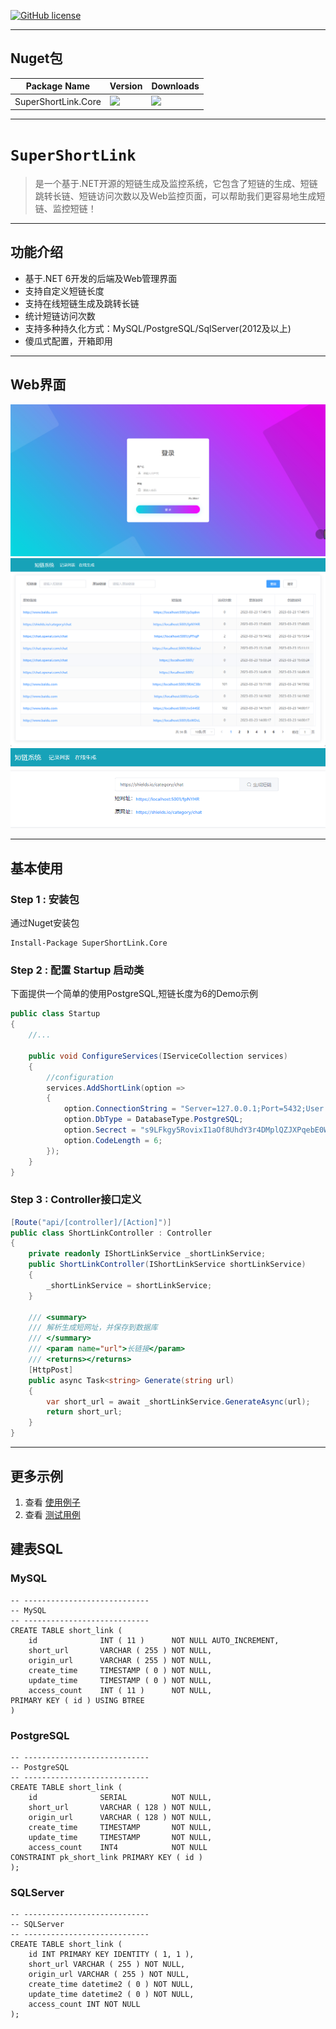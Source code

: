 
[![GitHub license](https://img.shields.io/github/license/dotnetcore/EasyCaching.svg)](https://github.com/dotnetcore/EasyCaching/blob/master/LICENSE)

----------

## Nuget包

| Package Name |  Version | Downloads
|--------------|  ------- | ----
| SuperShortLink.Core | ![](https://img.shields.io/badge/nuget-v1.0.0-blue) | ![](https://img.shields.io/badge/downloads-xM-brightgreen)|

---------

# `SuperShortLink`
> 是一个基于.NET开源的短链生成及监控系统，它包含了短链的生成、短链跳转长链、短链访问次数以及Web监控页面，可以帮助我们更容易地生成短链、监控短链！

-------

## 功能介绍
 - 基于.NET 6开发的后端及Web管理界面
 - 支持自定义短链长度
 - 支持在线短链生成及跳转长链
 - 统计短链访问次数
 - 支持多种持久化方式：MySQL/PostgreSQL/SqlServer(2012及以上)
 - 傻瓜式配置，开箱即用

------
## Web界面
![](media/web-login.png?raw=true)
![](media/web-list.png?raw=true)
![](media/web-generate.png?raw=true)

------------

## 基本使用

### Step 1 : 安装包

通过Nuget安装包
```
Install-Package SuperShortLink.Core
```

### Step 2 : 配置 Startup 启动类

下面提供一个简单的使用PostgreSQL,短链长度为6的Demo示例
```csharp
public class Startup
{
    //...
    
    public void ConfigureServices(IServiceCollection services)
    {
        //configuration
        services.AddShortLink(option =>
        {
            option.ConnectionString = "Server=127.0.0.1;Port=5432;User Id=uid;Password=pwd;Database=db;";
            option.DbType = DatabaseType.PostgreSQL;
            option.Secrect = "s9LFkgy5RovixI1aOf8UhdY3r4DMplQZJXPqebE0WSjBn7wVzmN2Gc6THCAKut";
            option.CodeLength = 6;
        });
    }    
}
```

###  Step 3 : Controller接口定义 

```csharp
[Route("api/[controller]/[Action]")]
public class ShortLinkController : Controller
{
    private readonly IShortLinkService _shortLinkService;
    public ShortLinkController(IShortLinkService shortLinkService)
    {
        _shortLinkService = shortLinkService;
    }

    /// <summary>
    /// 解析生成短网址，并保存到数据库
    /// </summary>
    /// <param name="url">长链接</param>
    /// <returns></returns>
    [HttpPost]
    public async Task<string> Generate(string url)
    {
        var short_url = await _shortLinkService.GenerateAsync(url);
        return short_url;
    }
}
```

--------

## 更多示例

1. 查看 [使用例子]()
2. 查看 [测试用例]()

## 建表SQL

### MySQL
```
-- ----------------------------
-- MySQL
-- ----------------------------
CREATE TABLE short_link (
	id				INT ( 11 )		NOT NULL AUTO_INCREMENT,
	short_url		VARCHAR ( 255 ) NOT NULL,
	origin_url		VARCHAR ( 255 ) NOT NULL,
	create_time		TIMESTAMP ( 0 ) NOT NULL,
	update_time		TIMESTAMP ( 0 ) NOT NULL,
	access_count	INT ( 11 )		NOT NULL,
PRIMARY KEY ( id ) USING BTREE 
)
```

### PostgreSQL
```
-- ----------------------------
-- PostgreSQL
-- ----------------------------
CREATE TABLE short_link (
	id				SERIAL			NOT NULL,
	short_url		VARCHAR ( 128 )	NOT NULL,
	origin_url		VARCHAR ( 128 ) NOT NULL,
	create_time		TIMESTAMP		NOT NULL,
	update_time		TIMESTAMP		NOT NULL,
	access_count	INT4			NOT NULL
CONSTRAINT pk_short_link PRIMARY KEY ( id ) 
);

```
### SQLServer

```
-- ----------------------------
-- SQLServer
-- ----------------------------
CREATE TABLE short_link (
	id INT PRIMARY KEY IDENTITY ( 1, 1 ),
	short_url VARCHAR ( 255 ) NOT NULL,
	origin_url VARCHAR ( 255 ) NOT NULL,
	create_time datetime2 ( 0 ) NOT NULL,
	update_time datetime2 ( 0 ) NOT NULL,
	access_count INT NOT NULL 
);
```


